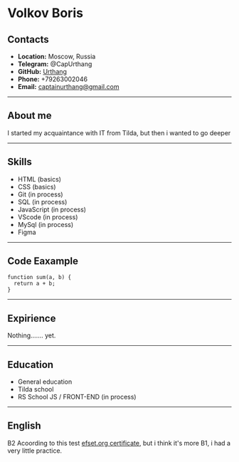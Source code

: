 
# Volkov Boris

## Contacts

* **Location:** Moscow, Russia
* **Telegram:** @CapUrthang
* **GitHub:** [Urthang](https://github.com/Urthang)
* **Phone:** +79263002046
* **Email:** captainurthang@gmail.com

---

## About me

I started my acquaintance with IT from Tilda, but then i wanted to go deeper

---

## Skills

* HTML (basics)
* CSS (basics)
* Git (in process)
* SQL (in process)
* JavaScript (in process)
* VScode (in process)
* MySql (in process)
* Figma

---

## Code Eaxample

``` 
function sum(a, b) {
  return a + b;
} 
```

---

## Expirience

Nothing....... yet.

---

## Education

* General education
* Tilda school 
* RS School JS / FRONT-END (in process)

---

## English
B2 Acoording to this test [efset.org certificate](https://www.efset.org/cert/fyzp1F), but i think it's more B1, i had a very little practice.
